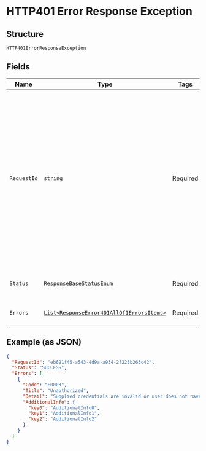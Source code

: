 
# HTTP401 Error Response Exception

## Structure

`HTTP401ErrorResponseException`

## Fields

| Name | Type | Tags | Description |
|  --- | --- | --- | --- |
| `RequestId` | `string` | Required | A unique request id in GUID format. The value is written to the Shell API Platform audit log for end to end traceability of a request.<br>**Constraints**: *Minimum Length*: `36`, *Maximum Length*: `36`, *Pattern*: `^[{]?[0-9a-fA-F]{8}-([0-9a-fA-F]{4}-){3}[0-9a-fA-F]{12}[}]?$` |
| `Status` | [`ResponseBaseStatusEnum`](../../doc/models/response-base-status-enum.md) | Required | Indicates overall status of the request |
| `Errors` | [`List<ResponseError401AllOf1ErrorsItems>`](../../doc/models/response-error-401-all-of-1-errors-items.md) | Required | Details of error(s) encountered |

## Example (as JSON)

```json
{
  "RequestId": "eb621f45-a543-4d9a-a934-2f223b263c42",
  "Status": "SUCCESS",
  "Errors": [
    {
      "Code": "E0003",
      "Title": "Unauthorized",
      "Detail": "Supplied credentials are invalid or user does not have access to the operation.",
      "AdditionalInfo": {
        "key0": "AdditionalInfo0",
        "key1": "AdditionalInfo1",
        "key2": "AdditionalInfo2"
      }
    }
  ]
}
```

